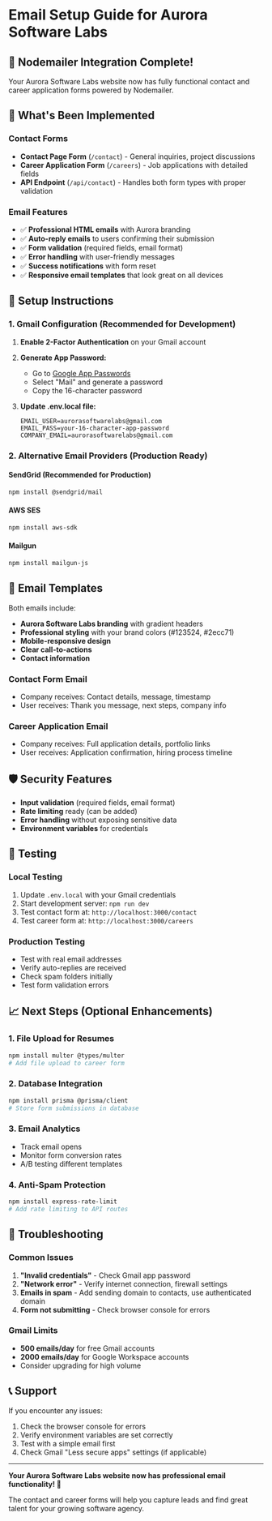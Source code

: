 # Email Setup Guide for Aurora Software Labs

## 📧 Nodemailer Integration Complete!

Your Aurora Software Labs website now has fully functional contact and career application forms powered by Nodemailer.

## 🚀 What's Been Implemented

### Contact Forms

- **Contact Page Form** (`/contact`) - General inquiries, project discussions
- **Career Application Form** (`/careers`) - Job applications with detailed fields
- **API Endpoint** (`/api/contact`) - Handles both form types with proper validation

### Email Features

- ✅ **Professional HTML emails** with Aurora branding
- ✅ **Auto-reply emails** to users confirming their submission
- ✅ **Form validation** (required fields, email format)
- ✅ **Error handling** with user-friendly messages
- ✅ **Success notifications** with form reset
- ✅ **Responsive email templates** that look great on all devices

## 🔧 Setup Instructions

### 1. Gmail Configuration (Recommended for Development)

1. **Enable 2-Factor Authentication** on your Gmail account
2. **Generate App Password:**

   - Go to [Google App Passwords](https://myaccount.google.com/apppasswords)
   - Select "Mail" and generate a password
   - Copy the 16-character password

3. **Update .env.local file:**
   ```env
   EMAIL_USER=aurorasoftwarelabs@gmail.com
   EMAIL_PASS=your-16-character-app-password
   COMPANY_EMAIL=aurorasoftwarelabs@gmail.com
   ```

### 2. Alternative Email Providers (Production Ready)

#### SendGrid (Recommended for Production)

```bash
npm install @sendgrid/mail
```

#### AWS SES

```bash
npm install aws-sdk
```

#### Mailgun

```bash
npm install mailgun-js
```

## 🎨 Email Templates

Both emails include:

- **Aurora Software Labs branding** with gradient headers
- **Professional styling** with your brand colors (#123524, #2ecc71)
- **Mobile-responsive design**
- **Clear call-to-actions**
- **Contact information**

### Contact Form Email

- Company receives: Contact details, message, timestamp
- User receives: Thank you message, next steps, company info

### Career Application Email

- Company receives: Full application details, portfolio links
- User receives: Application confirmation, hiring process timeline

## 🛡️ Security Features

- **Input validation** (required fields, email format)
- **Rate limiting** ready (can be added)
- **Error handling** without exposing sensitive data
- **Environment variables** for credentials

## 🧪 Testing

### Local Testing

1. Update `.env.local` with your Gmail credentials
2. Start development server: `npm run dev`
3. Test contact form at: `http://localhost:3000/contact`
4. Test career form at: `http://localhost:3000/careers`

### Production Testing

- Test with real email addresses
- Verify auto-replies are received
- Check spam folders initially
- Test form validation errors

## 📈 Next Steps (Optional Enhancements)

### 1. File Upload for Resumes

```bash
npm install multer @types/multer
# Add file upload to career form
```

### 2. Database Integration

```bash
npm install prisma @prisma/client
# Store form submissions in database
```

### 3. Email Analytics

- Track email opens
- Monitor form conversion rates
- A/B testing different templates

### 4. Anti-Spam Protection

```bash
npm install express-rate-limit
# Add rate limiting to API routes
```

## 🚨 Troubleshooting

### Common Issues

1. **"Invalid credentials"** - Check Gmail app password
2. **"Network error"** - Verify internet connection, firewall settings
3. **Emails in spam** - Add sending domain to contacts, use authenticated domain
4. **Form not submitting** - Check browser console for errors

### Gmail Limits

- **500 emails/day** for free Gmail accounts
- **2000 emails/day** for Google Workspace accounts
- Consider upgrading for high volume

## 📞 Support

If you encounter any issues:

1. Check the browser console for errors
2. Verify environment variables are set correctly
3. Test with a simple email first
4. Check Gmail "Less secure apps" settings (if applicable)

---

**Your Aurora Software Labs website now has professional email functionality! 🎉**

The contact and career forms will help you capture leads and find great talent for your growing software agency.
